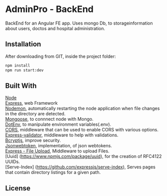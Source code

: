# AdminPro - BackEnd

BackEnd for an Angular FE app. Uses mongo Db, to storageinformation about users, doctos and hospital administration.

## Installation

After downloading from GIT, inside the project folder:
```bash
npm install
npm run start:dev
```

## Built With
[Node](https://nodejs.org/en/)  
[Express](https://expressjs.com/), web Framework  
[Nodemon](https://www.npmjs.com/package/nodemon), automatically restarting the node application when file changes in the directory are detected.  
[Mongoose](https://mongoosejs.com/), to connnect node with Mongo.  
[DotEnv](https://www.npmjs.com/package/dotenv), to manipulate environment variables(.env).  
[CORS](https://www.npmjs.com/package/cors), middleware that can be used to enable CORS with various options.  
[Express-validator](https://www.npmjs.com/package/express-validator), middleware to help with validations.  
[Bcryptjs](https://www.npmjs.com/package/bcryptjs), improve security.  
[Jsonwebtoken](https://www.npmjs.com/package/jsonwebtoken), implementation, of json webtokens.  
[Express - File Upload](https://www.npmjs.com/package/express-fileupload), Middleware to upload Files.  
[Uuid] (https://www.npmjs.com/package/uuid), for the creation of RFC4122 UUIDs.  
[Serve-Index] (https://github.com/expressjs/serve-index), Serves pages that contain directory listings for a given path.  
## License

